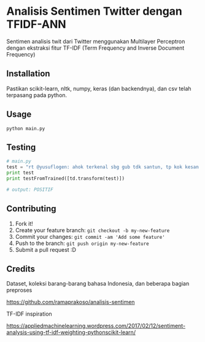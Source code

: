 # Analisis Sentimen Twitter dengan TFIDF-ANN

Sentimen analisis twit dari Twitter menggunakan Multilayer Perceptron dengan ekstraksi fitur TF-IDF (Term Frequency and Inverse Document Frequency) 

## Installation

Pastikan scikit-learn, nltk, numpy, keras (dan backendnya), dan csv telah terpasang pada python.

## Usage

```python main.py```

## Testing

```python
# main.py
test = "rt @yusuflogen: ahok terkenal sbg gub tdk santun, tp kok kesan saya si ahok paling santun ya hari ini dbanding agus dan anis #debat2pilkada\u2026"
print test
print testFromTrained([td.transform(test)])

# output: POSITIF
```

## Contributing

1. Fork it!
2. Create your feature branch: `git checkout -b my-new-feature`
3. Commit your changes: `git commit -am 'Add some feature'`
4. Push to the branch: `git push origin my-new-feature`
5. Submit a pull request :D

## Credits

Dataset, koleksi barang-barang bahasa Indonesia, dan beberapa bagian preproses

https://github.com/ramaprakoso/analisis-sentimen

TF-IDF inspiration

https://appliedmachinelearning.wordpress.com/2017/02/12/sentiment-analysis-using-tf-idf-weighting-pythonscikit-learn/